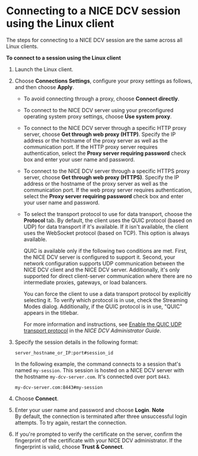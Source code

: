 # Connecting to a NICE DCV session using the Linux client<a name="using-connecting-linux"></a>

The steps for connecting to a NICE DCV session are the same across all Linux clients\.

**To connect to a session using the Linux client**

1. Launch the Linux client\.

1. Choose **Connections Settings**, configure your proxy settings as follows, and then choose **Apply**\.
   + To avoid connecting through a proxy, choose **Connect directly**\.
   + To connect to the NICE DCV server using your preconfigured operating system proxy settings, choose **Use system proxy**\.
   + To connect to the NICE DCV server through a specific HTTP proxy server, choose **Get through web proxy \(HTTP\)**\. Specify the IP address or the hostname of the proxy server as well as the communication port\. If the HTTP proxy server requires authentication, select the **Proxy server requiring password** check box and enter your user name and password\.
   + To connect to the NICE DCV server through a specific HTTPS proxy server, choose **Get through web proxy \(HTTPS\)**\. Specify the IP address or the hostname of the proxy server as well as the communication port\. If the web proxy server requires authentication, select the **Proxy server requiring password** check box and enter your user name and password\.
   + To select the transport protocol to use for data transport, choose the **Protocol** tab\. By default, the client uses the QUIC protocol \(based on UDP\) for data transport if it's available\. If it isn't available, the client uses the WebSocket protocol \(based on TCP\)\. This option is always available\.

     QUIC is available only if the following two conditions are met\. First, the NICE DCV server is configured to support it\. Second, your network configuration supports UDP communication between the NICE DCV client and the NICE DCV server\. Additionally, it's only supported for direct client\-server communication where there are no intermediate proxies, gateways, or load balancers\.

     You can force the client to use a data transport protocol by explicitly selecting it\. To verify which protocol is in use, check the Streaming Modes dialog\. Additionally, if the QUIC protocol is in use, "QUIC" appears in the titlebar\.

     For more information and instructions, see [ Enable the QUIC UDP transport protocol](https://docs.aws.amazon.com/dcv/latest/adminguide/enable-quic.html) in the *NICE DCV Administrator Guide*\.

1. Specify the session details in the following format:

   ```
   server_hostname_or_IP:port#session_id
   ```

   In the following example, the command connects to a session that's named `my-session`\. This session is hosted on a NICE DCV server with the hostname `my-dcv-server.com`\. It's connected over port `8443`\.

   ```
   my-dcv-server.com:8443#my-session
   ```

1. Choose **Connect**\.

1. Enter your user name and password and choose **Login**\.
**Note**  
By default, the connection is terminated after three unsuccessful login attempts\. To try again, restart the connection\.

1. If you're prompted to verify the certificate on the server, confirm the fingerprint of the certificate with your NICE DCV administrator\. If the fingerprint is valid, choose **Trust & Connect**\.